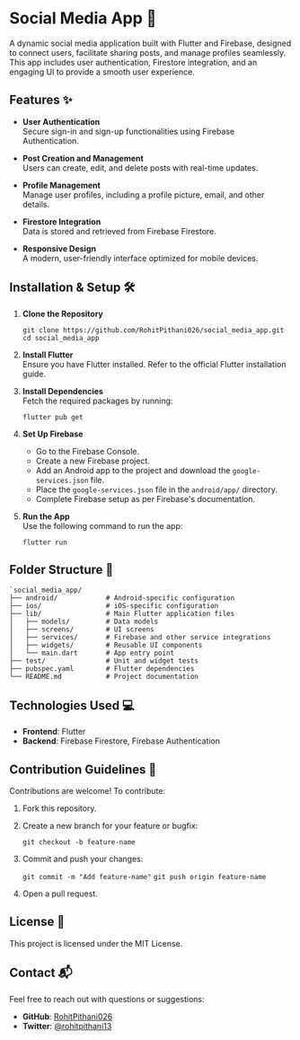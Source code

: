 
# Social Media App 📱

A dynamic social media application built with Flutter and Firebase, designed to connect users, facilitate sharing posts, and manage profiles seamlessly. This app includes user authentication, Firestore integration, and an engaging UI to provide a smooth user experience.

## Features ✨

-   **User Authentication**  
    Secure sign-in and sign-up functionalities using Firebase Authentication.
    
-   **Post Creation and Management**  
    Users can create, edit, and delete posts with real-time updates.
    
-   **Profile Management**  
    Manage user profiles, including a profile picture, email, and other details.
    
-   **Firestore Integration**  
    Data is stored and retrieved from Firebase Firestore.
    
-   **Responsive Design**  
    A modern, user-friendly interface optimized for mobile devices.

## Installation & Setup 🛠️

1.  **Clone the Repository**
    
    `git clone https://github.com/RohitPithani026/social_media_app.git`
    `cd social_media_app` 
    
2.  **Install Flutter**  
    Ensure you have Flutter installed. Refer to the official Flutter installation guide.
    
3.  **Install Dependencies**  
    Fetch the required packages by running:
  
    
    `flutter pub get` 
    
4.  **Set Up Firebase**
    
    -   Go to the Firebase Console.
    -   Create a new Firebase project.
    -   Add an Android app to the project and download the `google-services.json` file.
    -   Place the `google-services.json` file in the `android/app/` directory.
    -   Complete Firebase setup as per Firebase's documentation.
5.  **Run the App**  
    Use the following command to run the app:
    
    `flutter run` 
    

## Folder Structure 📂

```
`social_media_app/
├── android/            # Android-specific configuration
├── ios/                # iOS-specific configuration
├── lib/                # Main Flutter application files
│   ├── models/         # Data models
│   ├── screens/        # UI screens
│   ├── services/       # Firebase and other service integrations
│   ├── widgets/        # Reusable UI components
│   └── main.dart       # App entry point
├── test/               # Unit and widget tests
├── pubspec.yaml        # Flutter dependencies
└── README.md           # Project documentation 
```

## Technologies Used 💻

-   **Frontend**: Flutter
-   **Backend**: Firebase Firestore, Firebase Authentication

## Contribution Guidelines 🤝

Contributions are welcome! To contribute:

1.  Fork this repository.
2.  Create a new branch for your feature or bugfix:

    `git checkout -b feature-name` 
    
3.  Commit and push your changes:

    `git commit -m "Add feature-name"`
    `git push origin feature-name`
    
4.  Open a pull request.

## License 📜

This project is licensed under the MIT License.

## Contact 📬

Feel free to reach out with questions or suggestions:

-   **GitHub**: [RohitPithani026](https://github.com/RohitPithani026)
-   **Twitter**: [@rohitpithani13](https://x.com/rohitpithani13)
